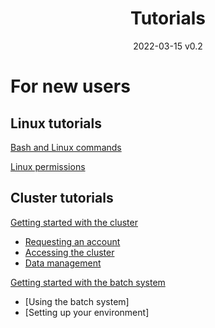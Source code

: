 <h1 align="center">Tutorials</h1>
<p align="center">2022-03-15 v0.2</p>

# For new users

## Linux tutorials

[Bash and Linux commands](https://scicomp.ethz.ch/wiki/Linux_command_line)

[Linux permissions](https://scicomp.ethz.ch/wiki/Linux_permissions)

## Cluster tutorials

[Getting started with the cluster](https://git.cvgl.lab/Cluster_User_Group/cluster-user-guide/Getting_started)
- [Requesting an account](https://git.cvgl.lab/Cluster_User_Group/cluster-user-guide/Getting_started#requesting-accounts)
- [Accessing the cluster](https://git.cvgl.lab/Cluster_User_Group/cluster-user-guide/Getting_started#accessing-the-cluster)
- [Data management](https://git.cvgl.lab/Cluster_User_Group/cluster-user-guide/Getting_started#data-management)

[Getting started with the batch system](https://git.cvgl.lab/Cluster_User_Group/cluster-user-guide/wiki/Determined_AI_User_Guide)
- [Using the batch system]
- [Setting up your environment]
